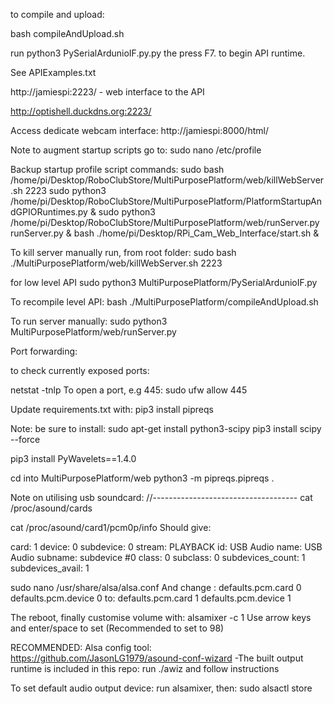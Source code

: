 to compile and upload:


bash compileAndUpload.sh

run python3 PySerialArdunioIF.py.py the press F7. to begin API runtime.

See APIExamples.txt  

http://jamiespi:2223/ - web interface to the API

http://optishell.duckdns.org:2223/

Access dedicate webcam interface:
http://jamiespi:8000/html/


Note to augment startup scripts go to:
sudo nano /etc/profile


Backup startup profile script commands:
sudo bash    /home/pi/Desktop/RoboClubStore/MultiPurposePlatform/web/killWebServer.sh 2223
sudo python3 /home/pi/Desktop/RoboClubStore/MultiPurposePlatform/PlatformStartupAndGPIORuntimes.py &
sudo python3 /home/pi/Desktop/RoboClubStore/MultiPurposePlatform/web/runServer.py runServer.py &
bash ./home/pi/Desktop/RPi_Cam_Web_Interface/start.sh &


To kill server manually run, from root folder:
sudo bash ./MultiPurposePlatform/web/killWebServer.sh 2223

for low level API
sudo python3 MultiPurposePlatform/PySerialArdunioIF.py


To recompile level API:
bash ./MultiPurposePlatform/compileAndUpload.sh

To run server manually:
sudo python3 MultiPurposePlatform/web/runServer.py




Port forwarding: 

to check currently exposed ports:

netstat -tnlp
To open a port, e.g 445: sudo ufw allow 445

Update requirements.txt with:
pip3 install pipreqs


Note: be sure to install:
sudo apt-get install python3-scipy
pip3 install scipy --force

pip3 install PyWavelets==1.4.0

cd into MultiPurposePlatform/web
python3 -m  pipreqs.pipreqs .




Note on utilising usb soundcard:
//------------------------------------
cat /proc/asound/cards

cat /proc/asound/card1/pcm0p/info
Should give:

card: 1
device: 0
subdevice: 0
stream: PLAYBACK
id: USB Audio
name: USB Audio
subname: subdevice #0
class: 0
subclass: 0
subdevices_count: 1
subdevices_avail: 1


sudo nano /usr/share/alsa/alsa.conf
And change :
defaults.pcm.card 0
defaults.pcm.device 0
to:
defaults.pcm.card 1
defaults.pcm.device 1

The reboot, finally customise volume with:
alsamixer -c 1
Use arrow keys and enter/space to set (Recommended to set to 98)

RECOMMENDED: Alsa config tool: https://github.com/JasonLG1979/asound-conf-wizard
-The built output runtime is included in this repo:
run ./awiz and follow instructions

To set default audio output device:
run alsamixer, then:
sudo alsactl store
